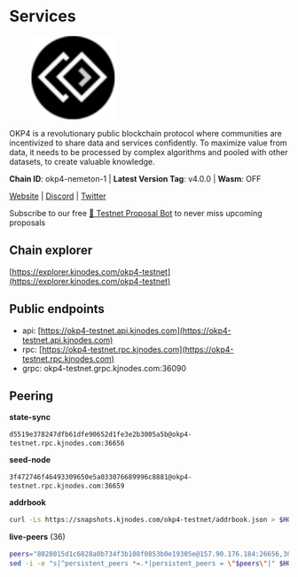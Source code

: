 # Services

<figure><img src="https://raw.githubusercontent.com/kj89/cosmos-images/main/logos/okp4.png" width="150" alt=""><figcaption></figcaption></figure>

OKP4 is a revolutionary public blockchain protocol where communities are incentivized to  share data and services confidently. To maximize value from data, it needs to be processed  by complex algorithms and pooled with other datasets, to create valuable knowledge.

**Chain ID**: okp4-nemeton-1 | **Latest Version Tag**: v4.0.0 | **Wasm**: OFF

[Website](https://okp4.network) | [Discord](https://discord.gg/okp4) | [Twitter](https://twitter.com/OKP4_Protocol)



Subscribe to our free [🤖 Testnet Proposal Bot](https://t.me/kjnodes_testnet_proposal_bot) to never miss upcoming proposals


## Chain explorer
[https://explorer.kjnodes.com/okp4-testnet](https://explorer.kjnodes.com/okp4-testnet)

## Public endpoints

* api: [https://okp4-testnet.api.kjnodes.com](https://okp4-testnet.api.kjnodes.com)
* rpc: [https://okp4-testnet.rpc.kjnodes.com](https://okp4-testnet.rpc.kjnodes.com)
* grpc: okp4-testnet.grpc.kjnodes.com:36090

## Peering

**state-sync**

```text
d5519e378247dfb61dfe90652d1fe3e2b3005a5b@okp4-testnet.rpc.kjnodes.com:36656
```

**seed-node**

```text
3f472746f46493309650e5a033076689996c8881@okp4-testnet.rpc.kjnodes.com:36659
```

**addrbook**
```bash
curl -Ls https://snapshots.kjnodes.com/okp4-testnet/addrbook.json > $HOME/.okp4d/config/addrbook.json
```

**live-peers** (36)
```bash
peers="8028015d1c6828a0b734f3b108f0853b0e19305e@157.90.176.184:26656,30092d2717053f1c0813e8354c07c761c9c3ac5c@194.163.161.234:26656,8527f34bd6e542304809386896997d12d80e5e0e@65.108.237.232:29656,d5519e378247dfb61dfe90652d1fe3e2b3005a5b@65.109.68.190:36656,8af258bbe73f4c66127a7b3e8b1ec23fde2950a6@65.108.192.123:19656,99f6675049e22a0216af0e2447e7a4c5021874cd@142.132.132.200:28656,c030413e39be95c397c6681639f5d48675554c0c@51.79.78.121:26646,874373b78d2cd50e716aa464bf407581d9305655@94.250.201.130:27656,d132ad0c5b2afd0eab2d87351eeda46dc9d69312@46.228.205.200:26656,7dfc61d3ac9f6da7fa9f4893bc0ffa17ef8006e6@185.111.159.139:36656,ead118d7cbe51cbabf5a77b69db7255512f41023@88.208.34.134:60656,42fbb917fca6787bc3ab774865f4bb1ef950f114@65.108.226.26:30656,854cc8b83a48ba4394c1940b57d0f42ec013e033@38.242.251.204:26656,b0b56d944cf1cc569a1e77e0923e075bad94d755@141.95.145.41:28656,8cdeb85dada114c959c36bb59ce258c65ae3a09c@88.198.242.163:36656,d1a0ff9bd7ea1ebd06bc7158f3523f5e557328be@163.172.135.127:26656,eef77b5ae1c37f3e5809ff928c329dde906be388@65.108.133.73:21656,be9841ace1d71a4c7681918ee39f5e00d8e96a82@213.239.216.252:36656,78d923333e39e747c6a7fbfcc822ec6279990556@91.211.251.232:28656,c6abcdff7b29159bf5be14f43c8e877648136468@51.159.2.19:23098,6a66a38bdd5895ec6f1ce18b3430860a30e18e02@142.132.149.118:26656,8bccab4596e8bc162763bad6597d43523e6c32f8@104.194.8.68:26656,5c2a752c9b1952dbed075c56c600c3a79b58c395@95.214.55.232:26996,d1c1b729eff9afe7dfd371f190df6282c82ccfad@65.109.89.5:31656,052e10ce23cce3249f61853e2ca6a63102b7bddb@5.161.97.198:26656,fe8bd9375c43a7cc6ef27e62d56af341a62e67c9@95.217.202.49:30656,77324cc79d15d8bef4cc7462395062d73f51ad62@65.109.38.208:46656,707879f744ee7996b2fc6ceb6c179a8fc6ed6b82@194.163.184.46:26656,8a7605d8ae4338de5b7a0d5c70244ce05e377630@85.10.200.221:26656,9d1482bc31fb4578a5c7f7f65c4e0aaf2dfc2336@213.239.215.77:36656,74349a1cb9479b291866debe2042de8a2e88b850@65.108.233.109:17656,307fb25cd6998d0d5bd1d947571f6043c6bb4069@65.109.31.114:2280,1f4fa23210cc1d086a928a3c6de7c24f6c8f17ba@202.61.226.120:16656,a490691c2a423573cb93bc23b13967ed9db0e3ff@146.190.44.218:26656,ba469aac96159dbb49844406423180618d267007@65.108.120.21:26113,9755cab2585a2794453a5b396ef13b893393366f@65.108.212.224:46673"
sed -i -e "s|^persistent_peers *=.*|persistent_peers = \"$peers\"|" $HOME/.okp4d/config/config.toml
```
